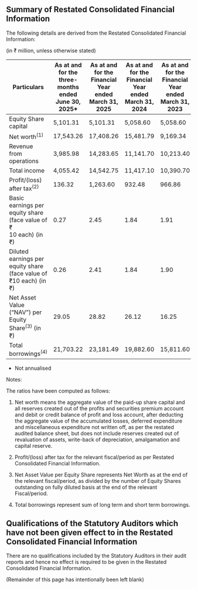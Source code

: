 ## Summary of Restated Consolidated Financial Information

The following details are derived from the Restated Consolidated Financial Information:

(in ₹ million, unless otherwise stated)

<table><thead><tr><th>Particulars</th><th>As at and for the<br>three-months ended<br>June 30, 2025*</th><th>As at and for the<br>Financial Year<br>ended March 31,<br>2025</th><th>As at and for the<br>Financial Year<br>ended March 31,<br>2024</th><th>As at and for the<br>Financial Year<br>ended March 31,<br>2023</th></tr></thead><tbody><tr><td>Equity Share capital</td><td>5,101.31</td><td>5,101.31</td><td>5,058.60</td><td>5,058.60</td></tr><tr><td>Net worth<sup>(1)</sup></td><td>17,543.26</td><td>17,408.26</td><td>15,481.79</td><td>9,169.34</td></tr><tr><td>Revenue from operations</td><td>3,985.98</td><td>14,283.65</td><td>11,141.70</td><td>10,213.40</td></tr><tr><td>Total income</td><td>4,055.42</td><td>14,542.75</td><td>11,417.10</td><td>10,390.70</td></tr><tr><td>Profit/(loss) after tax<sup>(2)</sup></td><td>136.32</td><td>1,263.60</td><td>932.48</td><td>966.86</td></tr><tr><td>Basic earnings per equity share (face value of ₹<br>10 each) (in ₹)</td><td>0.27</td><td>2.45</td><td>1.84</td><td>1.91</td></tr><tr><td>Diluted earnings per equity share (face value of<br>₹10 each) (in ₹)</td><td>0.26</td><td>2.41</td><td>1.84</td><td>1.90</td></tr><tr><td>Net Asset Value (“NAV”) per Equity Share<sup>(3)</sup> (in ₹)</td><td>29.05</td><td>28.82</td><td>26.12</td><td>16.25</td></tr><tr><td>Total borrowings<sup>(4)</sup></td><td>21,703.22</td><td>23,181.49</td><td>19,882.60</td><td>15,811.60</td></tr></tbody></table>

* Not annualised

Notes:

The ratios have been computed as follows:

1. Net worth means the aggregate value of the paid-up share capital and all reserves created out of the profits and securities premium account and debit or credit balance of profit and loss account, after deducting the aggregate value of the accumulated losses, deferred expenditure and miscellaneous expenditure not written off, as per the restated audited balance sheet, but does not include reserves created out of revaluation of assets, write-back of depreciation, amalgamation and capital reserve.

2. Profit/(loss) after tax for the relevant fiscal/period as per Restated Consolidated Financial Information.

3. Net Asset Value per Equity Share represents Net Worth as at the end of the relevant fiscal/period, as divided by the number of Equity Shares outstanding on fully diluted basis at the end of the relevant Fiscal/period.

4. Total borrowings represent sum of long term and short term borrowings.

## Qualifications of the Statutory Auditors which have not been given effect to in the Restated Consolidated Financial Information

There are no qualifications included by the Statutory Auditors in their audit reports and hence no effect is required to be given in the Restated Consolidated Financial Information.

(Remainder of this page has intentionally been left blank)
